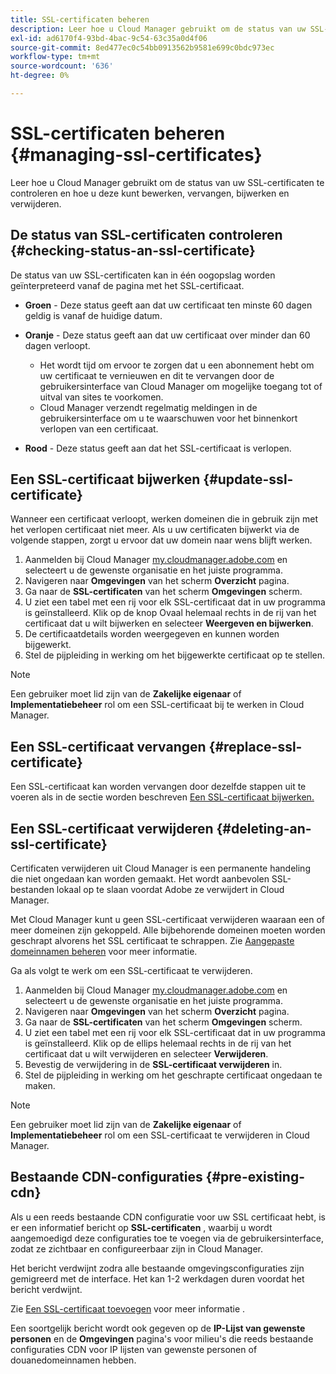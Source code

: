 ```yaml
---
title: SSL-certificaten beheren
description: Leer hoe u Cloud Manager gebruikt om de status van uw SSL-certificaten te controleren en hoe u deze kunt bewerken, vervangen, bijwerken en verwijderen.
exl-id: ad6170f4-93bd-4bac-9c54-63c35a0d4f06
source-git-commit: 8ed477ec0c54bb0913562b9581e699c0bdc973ec
workflow-type: tm+mt
source-wordcount: '636'
ht-degree: 0%

---
```



# SSL-certificaten beheren {#managing-ssl-certificates}

Leer hoe u Cloud Manager gebruikt om de status van uw SSL-certificaten te controleren en hoe u deze kunt bewerken, vervangen, bijwerken en verwijderen.

## De status van SSL-certificaten controleren {#checking-status-an-ssl-certificate}

De status van uw SSL-certificaten kan in één oogopslag worden geïnterpreteerd vanaf de pagina met het SSL-certificaat.

* **Groen** - Deze status geeft aan dat uw certificaat ten minste 60 dagen geldig is vanaf de huidige datum.

* **Oranje** - Deze status geeft aan dat uw certificaat over minder dan 60 dagen verloopt.
   * Het wordt tijd om ervoor te zorgen dat u een abonnement hebt om uw certificaat te vernieuwen en dit te vervangen door de gebruikersinterface van Cloud Manager om mogelijke toegang tot of uitval van sites te voorkomen.
   * Cloud Manager verzendt regelmatig meldingen in de gebruikersinterface om u te waarschuwen voor het binnenkort verlopen van een certificaat.

* **Rood** - Deze status geeft aan dat het SSL-certificaat is verlopen.

## Een SSL-certificaat bijwerken {#update-ssl-certificate}

Wanneer een certificaat verloopt, werken domeinen die in gebruik zijn met het verlopen certificaat niet meer. Als u uw certificaten bijwerkt via de volgende stappen, zorgt u ervoor dat uw domein naar wens blijft werken.

1. Aanmelden bij Cloud Manager [my.cloudmanager.adobe.com](https://my.cloudmanager.adobe.com/) en selecteert u de gewenste organisatie en het juiste programma.
1. Navigeren naar **Omgevingen** van het scherm **Overzicht** pagina.
1. Ga naar de **SSL-certificaten** van het scherm **Omgevingen** scherm.
1. U ziet een tabel met een rij voor elk SSL-certificaat dat in uw programma is geïnstalleerd. Klik op de knop Ovaal helemaal rechts in de rij van het certificaat dat u wilt bijwerken en selecteer **Weergeven en bijwerken**.
1. De certificaatdetails worden weergegeven en kunnen worden bijgewerkt.
1. Stel de pijpleiding in werking om het bijgewerkte certificaat op te stellen.

>[!NOTE]
>
>Een gebruiker moet lid zijn van de **Zakelijke eigenaar** of **Implementatiebeheer** rol om een SSL-certificaat bij te werken in Cloud Manager.

## Een SSL-certificaat vervangen {#replace-ssl-certificate}

Een SSL-certificaat kan worden vervangen door dezelfde stappen uit te voeren als in de sectie worden beschreven [Een SSL-certificaat bijwerken.](#update-ssl-certificate)

## Een SSL-certificaat verwijderen {#deleting-an-ssl-certificate}

Certificaten verwijderen uit Cloud Manager is een permanente handeling die niet ongedaan kan worden gemaakt. Het wordt aanbevolen SSL-bestanden lokaal op te slaan voordat Adobe ze verwijdert in Cloud Manager.

Met Cloud Manager kunt u geen SSL-certificaat verwijderen waaraan een of meer domeinen zijn gekoppeld. Alle bijbehorende domeinen moeten worden geschrapt alvorens het SSL certificaat te schrappen. Zie [Aangepaste domeinnamen beheren](/help/implementing/cloud-manager/custom-domain-names/managing-custom-domain-names.md) voor meer informatie.

Ga als volgt te werk om een SSL-certificaat te verwijderen.

1. Aanmelden bij Cloud Manager [my.cloudmanager.adobe.com](https://my.cloudmanager.adobe.com/) en selecteert u de gewenste organisatie en het juiste programma.
1. Navigeren naar **Omgevingen** van het scherm **Overzicht** pagina.
1. Ga naar de **SSL-certificaten** van het scherm **Omgevingen** scherm.
1. U ziet een tabel met een rij voor elk SSL-certificaat dat in uw programma is geïnstalleerd. Klik op de ellips helemaal rechts in de rij van het certificaat dat u wilt verwijderen en selecteer **Verwijderen**.
1. Bevestig de verwijdering in de **SSL-certificaat verwijderen** in.
1. Stel de pijpleiding in werking om het geschrapte certificaat ongedaan te maken.

>[!NOTE]
>
>Een gebruiker moet lid zijn van de **Zakelijke eigenaar** of **Implementatiebeheer** rol om een SSL-certificaat te verwijderen in Cloud Manager.

## Bestaande CDN-configuraties {#pre-existing-cdn}

Als u een reeds bestaande CDN configuratie voor uw SSL certificaat hebt, is er een informatief bericht op **SSL-certificaten** , waarbij u wordt aangemoedigd deze configuraties toe te voegen via de gebruikersinterface, zodat ze zichtbaar en configureerbaar zijn in Cloud Manager.

Het bericht verdwijnt zodra alle bestaande omgevingsconfiguraties zijn gemigreerd met de interface. Het kan 1-2 werkdagen duren voordat het bericht verdwijnt.

Zie [Een SSL-certificaat toevoegen](/help/implementing/cloud-manager/managing-ssl-certifications/add-ssl-certificate.md) voor meer informatie .

Een soortgelijk bericht wordt ook gegeven op de **IP-Lijst van gewenste personen** en de **Omgevingen** pagina&#39;s voor milieu&#39;s die reeds bestaande configuraties CDN voor IP lijsten van gewenste personen of douanedomeinnamen hebben.
